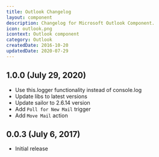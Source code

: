 ```yaml
---
title: Outlook Changelog
layout: component
description: Changelog for Microsoft Outlook Component.
icon: outlook.png
icontext: Outlook component
category: Outlook
createdDate: 2016-10-20
updatedDate: 2020-07-29
---
```


## 1.0.0 (July 29, 2020)

* Use this.logger functionality instead of console.log
* Update libs to latest versions
* Update sailor to 2.6.14 version
* Add `Poll for New Mail` trigger
* Add `Move Mail` action

## 0.0.3 (July 6, 2017)

* Initial release
